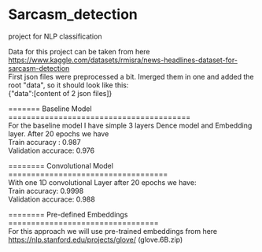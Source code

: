 # Sarcasm_detection
project for NLP classification

Data for this project can be taken from here https://www.kaggle.com/datasets/rmisra/news-headlines-dataset-for-sarcasm-detection  
First json files were preprocessed a bit. Imerged them in one and added the root "data", so it should look like this:  
{"data":[content of 2 json files]}  
  
======= Baseline Model ========================================  
For the baseline model I have simple 3 layers Dence model and Embedding layer. After 20 epochs we have    
Train accuracy : 0.987  
Validation accurace: 0.976 
  
======== Convolutional Model ===================================  
With one 1D convolutional Layer after 20 epochs we have:  
Train accuracy: 0.9998   
Validation accurace: 0.988    

======== Pre-defined Embeddings =================================  
For this approach we will use pre-trained embeddings from here https://nlp.stanford.edu/projects/glove/ (glove.6B.zip)
